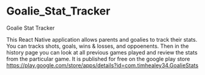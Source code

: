 # Goalie_Stat_Tracker
Goalie Stat Tracker

This React Native application allows parents and goalies to track their stats. You can tracks shots, goals, wins & losses, and oppoenents. Then in the history page you can look at all previous games played and review the stats from the particular game. It is published for free on the google play store https://play.google.com/store/apps/details?id=com.timhealey34.GoalieStats
